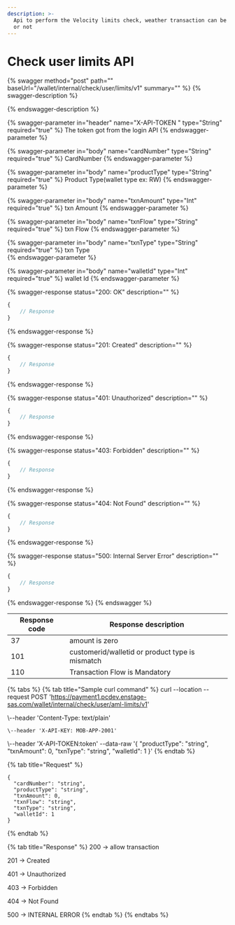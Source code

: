```yaml
---
description: >-
  Api to perform the Velocity limits check, weather transaction can be allowed
  or not
---
```


# Check user limits API

{% swagger method="post" path="" baseUrl="<domain>/wallet/internal/check/user/limits/v1" summary="" %}
{% swagger-description %}

{% endswagger-description %}

{% swagger-parameter in="header" name="X-API-TOKEN  " type="String" required="true" %}
​The token got from the login API
{% endswagger-parameter %}

{% swagger-parameter in="body" name="cardNumber" type="String" required="true" %}
CardNumber
{% endswagger-parameter %}

{% swagger-parameter in="body" name="productType" type="String" required="true" %}
Product Type(wallet type ex: RW)
{% endswagger-parameter %}

{% swagger-parameter in="body" name="txnAmount" type="Int" required="true" %}
​txn Amount 
{% endswagger-parameter %}

{% swagger-parameter in="body" name="txnFlow" type="String" required="true" %}
txn Flow 
{% endswagger-parameter %}

{% swagger-parameter in="body" name="txnType" type="String" required="true" %}
txn Type  
{% endswagger-parameter %}

{% swagger-parameter in="body" name="walletId" type="Int" required="true" %}
wallet Id 
{% endswagger-parameter %}

{% swagger-response status="200: OK" description="" %}
```javascript
{
    // Response
}
```
{% endswagger-response %}

{% swagger-response status="201: Created" description="" %}
```javascript
{
    // Response
}
```
{% endswagger-response %}

{% swagger-response status="401: Unauthorized" description="" %}
```javascript
{
    // Response
}
```
{% endswagger-response %}

{% swagger-response status="403: Forbidden" description="" %}
```javascript
{
    // Response
}
```
{% endswagger-response %}

{% swagger-response status="404: Not Found" description="" %}
```javascript
{
    // Response
}
```
{% endswagger-response %}

{% swagger-response status="500: Internal Server Error" description="" %}
```javascript
{
    // Response
}
```
{% endswagger-response %}
{% endswagger %}

| Response code | Response description                             |
| ------------- | ------------------------------------------------ |
| 37            | amount is zero                                   |
| 101           | ​customerid/walletid or product type is mismatch |
| 110           | Transaction Flow is Mandatory                    |

{% tabs %}
{% tab title="Sample curl command" %}
curl --location --request POST 'https://payment1.pcdev.enstage-sas.com/wallet/internal/check/user/aml-limits/v1'

\\--header 'Content-Type: text/plain'

```
\--header 'X-API-KEY: MOB-APP-2001'
```

\\--header 'X-API-TOKEN:token' --data-raw '{ "productType": "string", "txnAmount": 0, "txnType": "string", "walletId": 1 }'​
{% endtab %}

{% tab title="Request" %}


```
{
  "cardNumber": "string",
  "productType": "string",
  "txnAmount": 0,
  "txnFlow": "string",
  "txnType": "string",
  "walletId": 1
}
```
{% endtab %}

{% tab title="Response" %}
200 -> allow transaction&#x20;

201 -> Created&#x20;

401 -> Unauthorized&#x20;

403 -> Forbidden&#x20;

404 -> Not Found&#x20;

500 -> INTERNAL ERROR
{% endtab %}
{% endtabs %}
